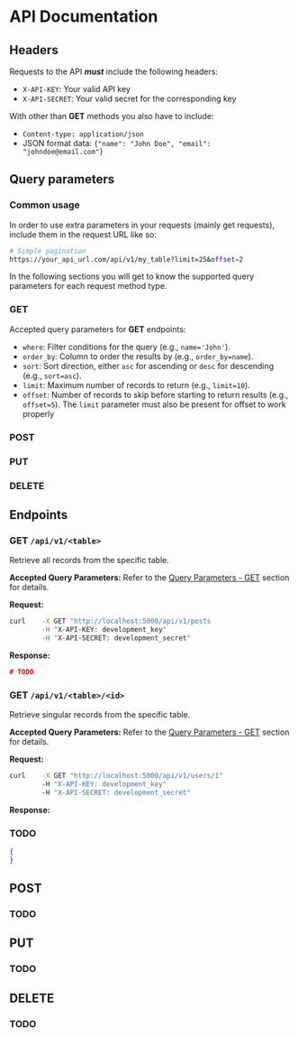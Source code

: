 # API Documentation

## Headers
Requests to the API ***must*** include the following headers:

- `X-API-KEY`: Your valid API key
- `X-API-SECRET`: Your valid secret for the corresponding key

With other than **GET** methods you also have to include:

- `Content-type: application/json`
- JSON format data: `{"name": "John Doe", "email": "johndoe@email.com"}` 

## Query parameters

### Common usage
In order to use extra parameters in your requests (mainly get requests), include them in the request URL like so:
```bash
# Simple pagination
https://your_api_url.com/api/v1/my_table?limit=25&offset=2
```

In the following sections you will get to know the supported query parameters for each request method type.

### GET
Accepted query parameters for **GET** endpoints:

- `where`: Filter conditions for the query (e.g., `name='John'`).
- `order_by`: Column to order the results by (e.g., `order_by=name`).
- `sort`: Sort direction, either `asc` for ascending or `desc` for descending (e.g., `sort=asc`).
- `limit`: Maximum number of records to return (e.g., `limit=10`).
- `offset`: Number of records to skip before starting to return results (e.g., `offset=5`). The `limit` parameter must also be present for offset to work properly

### POST

### PUT

### DELETE

## Endpoints

### GET `/api/v1/<table>`
Retrieve all records from the specific table.

**Accepted Query Parameters:**
Refer to the [Query Parameters - GET](#query-parameters#get) section for details.

**Request:**
```bash
curl    -X GET "http://localhost:5000/api/v1/posts
        -H "X-API-KEY: development_key"
        -H "X-API-SECRET: development_secret"
```

**Response:**
```json
# TODO
```

### GET `/api/v1/<table>/<id>`
Retrieve singular records from the specific table.

**Accepted Query Parameters:**
Refer to the [Query Parameters - GET](#query-parameters#get) section for details.

**Request:**
```bash
curl    -X GET "http://localhost:5000/api/v1/users/1"
        -H "X-API-KEY: development_key"
        -H "X-API-SECRET: development_secret"
```

**Response:**

### TODO
```json
{
}
```

## POST
### TODO

## PUT
### TODO

## DELETE
### TODO